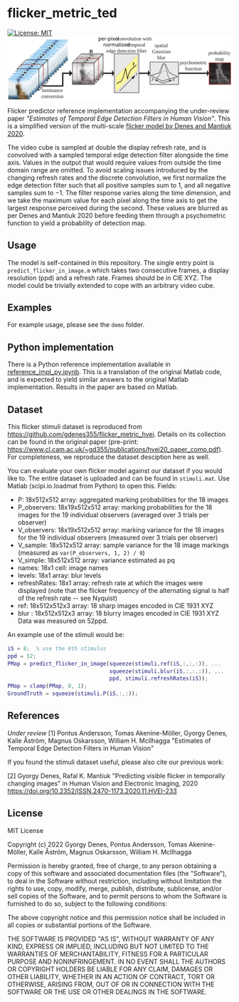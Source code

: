 # flicker_metric_ted
[![License: MIT](https://img.shields.io/badge/License-MIT-yellow.svg)](https://opensource.org/licenses/MIT)
[![Teaser](pipeline.svg)](pipeline.svg)

Flicker predictor reference implementation accompanying the under-review paper _"Estimates of Temporal Edge Detection Filters in Human Vision"_. This is a simplified version of the multi-scale [flicker model by Denes and Mantiuk 2020](https://github.com/gdenes355/flicker_metric_hvei).

The video cube is sampled at double the display refresh rate, and is convolved with a sampled temporal edge detection filter alongside the time axis. Values in the output that would require values from outside the time domain range are omitted.
To avoid scaling issues introduced by the changing refresh rates and the discrete convolution, we first normalize the edge detection filter such that all positive samples sum to $1$, and all negative samples sum to $-1$. The filter response varies along the time dimension, and we take the maximum value for each pixel along the time axis to get the largest response perceived during the second. These values are blurred as per Denes and Mantiuk 2020 before feeding them through a psychometric function to yield a probability of detection map.

## Usage
The model is self-contained in this repository. The single entry point is `predict_flicker_in_image.m` which takes two consecutive frames, a display resolution (ppd) and a refresh rate. Frames should be in CIE XYZ. The model could be trivially extended to cope with an arbitrary video cube.

## Examples
For example usage, please see the `demo` folder.

## Python implementation
There is a Python reference implementation available in [reference_impl_py.ipynb](reference_impl_py.ipynb). This is a translation of the original Matlab code, and is expected to yield similar answers to the original Matlab implementation. Results in the paper are based on Matlab.


## Dataset
This flicker stimuli dataset is reproduced from https://github.com/gdenes355/flicker_metric_hvei. Details on its collection can be found in the original paper (pre-print: https://www.cl.cam.ac.uk/~gd355/publications/hvei20_paper_comp.pdf). For completeness, we reproduce the dataset desciption here as well.

You can evaluate your own flicker model against our dataset if you would like to. The entire dataset is uploaded and can be found in `stimuli.mat`. Use Matlab (scipi.io.loadmat from Python) to open this.
Fields:
* P: 18x512x512 array: aggregated marking probabilities for the 18 images
* P_observers: 18x19x512x512 array: marking probabilities for the 18 images for the 19 individual observers (averaged over 3 trials per observer)
* V_observers: 18x19x512x512 array: marking variance for the 18 images for the 19 individual observers (measured over 3 trials per observer)
* V_sample: 18x512x512 array: sample variance for the 18 image markings (measured as `var(P_observers, 1, 2) / 9`)
* V_simple: 18x512x512 array: variance estimated as pq
* names: 18x1 cell: image names
* levels: 18x1 array: blur levels
* refreshRates: 18x1 array: refresh rate at which the images were displayed (note that the flicker frequency of the alternating signal is half of the refresh rate -- see Nyquist)
* ref: 18x512x512x3 array: 18 sharp images encoded in CIE 1931 XYZ
* blur : 18x512x512x3 array: 18 blurry images encoded in CIE 1931 XYZ
Data was measured on 52ppd.

An example use of the stimuli would be:
```matlab
iS = 8;  % use the 8th stimulus
ppd = 52;
PMap = predict_flicker_in_image(squeeze(stimuli.ref(iS,:,:,:)), ...
                                squeeze(stimuli.blur(iS,:,:,:)), ...
                                ppd, stimuli.refreshRates(iS));
PMap = clamp(PMap, 0, 1);                           
GroundTruth = squeeze(stimuli.P(iS,:,:));
```

## References
_Under review_
[1] Pontus Andersson, Tomas Akenine-Möller, Gyorgy Denes, Kalle Åström, Magnus Oskarsson, William H. McIlhagga "Estimates of Temporal Edge Detection Filters in Human Vision" 

If you found  the stimuli dataset useful, please also cite our previous work:

[2] Gyorgy Denes, Rafal K. Mantiuk "Predicting visible flicker in temporally changing images" in Human Vision and Electronic Imaging, 2020 https://doi.org/10.2352/ISSN.2470-1173.2020.11.HVEI-233

## License
MIT License

Copyright (c) 2022 Gyorgy Denes, Pontus Andersson, Tomas Akenine-Möller, Kalle Åström, Magnus Oskarsson, William H. McIlhagga

Permission is hereby granted, free of charge, to any person obtaining a copy
of this software and associated documentation files (the "Software"), to deal
in the Software without restriction, including without limitation the rights
to use, copy, modify, merge, publish, distribute, sublicense, and/or sell
copies of the Software, and to permit persons to whom the Software is
furnished to do so, subject to the following conditions:

The above copyright notice and this permission notice shall be included in all
copies or substantial portions of the Software.

THE SOFTWARE IS PROVIDED "AS IS", WITHOUT WARRANTY OF ANY KIND, EXPRESS OR
IMPLIED, INCLUDING BUT NOT LIMITED TO THE WARRANTIES OF MERCHANTABILITY,
FITNESS FOR A PARTICULAR PURPOSE AND NONINFRINGEMENT. IN NO EVENT SHALL THE
AUTHORS OR COPYRIGHT HOLDERS BE LIABLE FOR ANY CLAIM, DAMAGES OR OTHER
LIABILITY, WHETHER IN AN ACTION OF CONTRACT, TORT OR OTHERWISE, ARISING FROM,
OUT OF OR IN CONNECTION WITH THE SOFTWARE OR THE USE OR OTHER DEALINGS IN THE
SOFTWARE.
